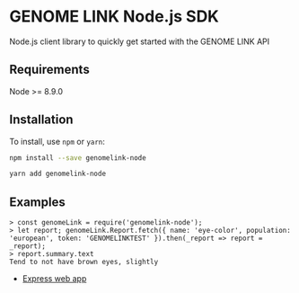 # GENOME LINK Node.js SDK

Node.js client library to quickly get started with the GENOME LINK API


## Requirements

Node >= 8.9.0


## Installation

To install, use `npm` or `yarn`:

```bash
npm install --save genomelink-node
```
```bash
yarn add genomelink-node
```

## Examples

```
> const genomeLink = require('genomelink-node');
> let report; genomeLink.Report.fetch({ name: 'eye-color', population: 'european', token: 'GENOMELINKTEST' }).then(_report => report = _report);
> report.summary.text
Tend to not have brown eyes, slightly
```

* [Express web app](https://github.com/AWAKENS-dev/api-oauth-example-node-express)

